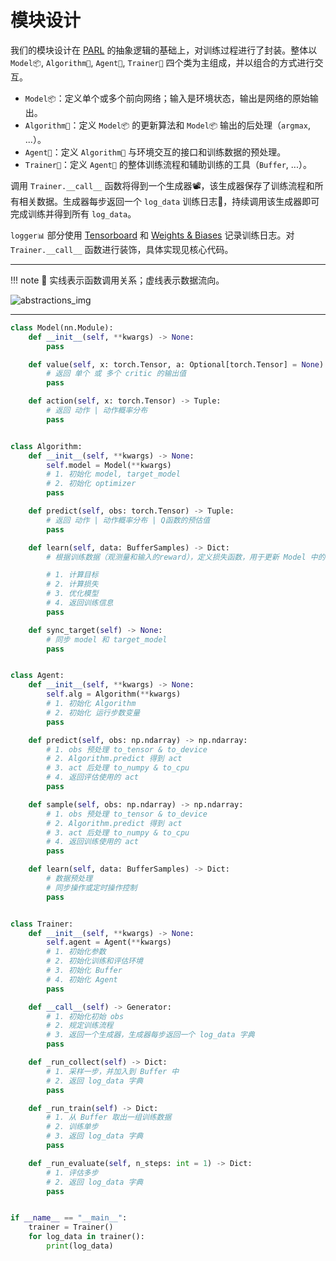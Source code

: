 # 模块设计

我们的模块设计在 [PARL](https://parl.readthedocs.io/en/latest/overview/abstractions.html) 的抽象逻辑的基础上，对训练过程进行了封装。整体以 `Model📦`, `Algorithm👣`, `Agent🤖`, `Trainer🔁` 四个类为主组成，并以组合的方式进行交互。

- `Model📦`：定义单个或多个前向网络；输入是环境状态，输出是网络的原始输出。
- `Algorithm👣`：定义 `Model📦` 的更新算法和 `Model📦` 输出的后处理（`argmax`, ...）。
- `Agent🤖`：定义 `Algorithm👣` 与环境交互的接口和训练数据的预处理。
- `Trainer🔁`：定义 `Agent🤖` 的整体训练流程和辅助训练的工具（`Buffer`, ...）。

调用 `Trainer.__call__` 函数将得到一个生成器📽，该生成器保存了训练流程和所有相关数据。生成器每步返回一个 `log_data` 训练日志📒，持续调用该生成器即可完成训练并得到所有 `log_data`。

`logger📊` 部分使用 [Tensorboard](https://www.tensorflow.org/tensorboard) 和 [Weights & Biases](https://wandb.ai/) 记录训练日志。对 `Trainer.__call__` 函数进行装饰，具体实现见核心代码。

---

!!! note
    🧵 实线表示函数调用关系；虚线表示数据流向。

![abstractions_img](/imgs/abstractions.jpg)

---

```python title="abstractions.py"
class Model(nn.Module):
    def __init__(self, **kwargs) -> None:
        pass

    def value(self, x: torch.Tensor, a: Optional[torch.Tensor] = None) -> Tuple:
        # 返回 单个 或 多个 critic 的输出值
        pass

    def action(self, x: torch.Tensor) -> Tuple:
        # 返回 动作 | 动作概率分布
        pass


class Algorithm:
    def __init__(self, **kwargs) -> None:
        self.model = Model(**kwargs)
        # 1. 初始化 model, target_model
        # 2. 初始化 optimizer
        pass

    def predict(self, obs: torch.Tensor) -> Tuple:
        # 返回 动作 | 动作概率分布 | Q函数的预估值
        pass

    def learn(self, data: BufferSamples) -> Dict:
        # 根据训练数据（观测量和输入的reward），定义损失函数，用于更新 Model 中的参数。

        # 1. 计算目标
        # 2. 计算损失
        # 3. 优化模型
        # 4. 返回训练信息
        pass

    def sync_target(self) -> None:
        # 同步 model 和 target_model
        pass


class Agent:
    def __init__(self, **kwargs) -> None:
        self.alg = Algorithm(**kwargs)
        # 1. 初始化 Algorithm
        # 2. 初始化 运行步数变量
        pass

    def predict(self, obs: np.ndarray) -> np.ndarray:
        # 1. obs 预处理 to_tensor & to_device
        # 2. Algorithm.predict 得到 act
        # 3. act 后处理 to_numpy & to_cpu
        # 4. 返回评估使用的 act
        pass

    def sample(self, obs: np.ndarray) -> np.ndarray:
        # 1. obs 预处理 to_tensor & to_device
        # 2. Algorithm.predict 得到 act
        # 3. act 后处理 to_numpy & to_cpu
        # 4. 返回训练使用的 act
        pass

    def learn(self, data: BufferSamples) -> Dict:
        # 数据预处理
        # 同步操作或定时操作控制
        pass


class Trainer:
    def __init__(self, **kwargs) -> None:
        self.agent = Agent(**kwargs)
        # 1. 初始化参数
        # 2. 初始化训练和评估环境
        # 3. 初始化 Buffer
        # 4. 初始化 Agent
        pass

    def __call__(self) -> Generator:
        # 1. 初始化初始 obs
        # 2. 规定训练流程
        # 3. 返回一个生成器，生成器每步返回一个 log_data 字典
        pass

    def _run_collect(self) -> Dict:
        # 1. 采样一步，并加入到 Buffer 中
        # 2. 返回 log_data 字典
        pass

    def _run_train(self) -> Dict:
        # 1. 从 Buffer 取出一组训练数据
        # 2. 训练单步
        # 3. 返回 log_data 字典
        pass

    def _run_evaluate(self, n_steps: int = 1) -> Dict:
        # 1. 评估多步
        # 2. 返回 log_data 字典
        pass


if __name__ == "__main__":
    trainer = Trainer()
    for log_data in trainer():
        print(log_data)
```
